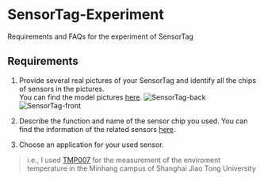 # SensorTag-Experiment
Requirements and FAQs for the experiment of SensorTag

## Requirements
1. Provide several real pictures of your SensorTag and identify all the chips of sensors in the pictures.  
You can find the model pictures [here](http://www.ti.com/ww/en/wireless_connectivity/sensortag2015/tearDown.html).
![SensorTag-back](http://www.ti.com/ww/en/wireless_connectivity/sensortag2015/images/sensorTag-teardown-bluetooth-03.jpg)
![SensorTag-front](http://www.ti.com/ww/en/wireless_connectivity/sensortag2015/images/sensorTag-teardown-bluetooth-04.jpg)
2. Describe the function and name of the sensor chip you used. You can find the information of the related sensors [here](http://www.ti.com/ww/en/wireless_connectivity/sensortag2015/tearDown.html). 

3. Choose an application for your used sensor.  
> i.e., I used [TMP007](http://www.ti.com/product/tmp007) for the measurement of the enviroment temperature in the Minhang campus of Shanghai Jiao Tong University

